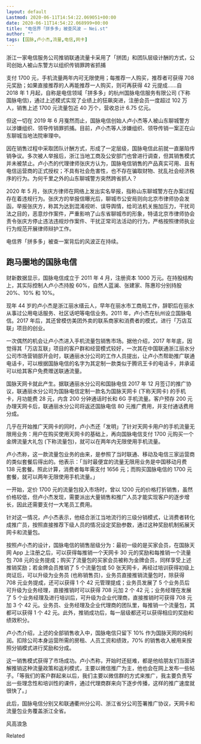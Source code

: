 ```yaml
---
layout: default
Lastmod: 2020-06-11T14:54:22.069051+00:00
date: 2020-06-11T14:54:22.068999+00:00
title: "电信界「拼多多」被查风波 – Nei.st"
author: ""
tags: [国脉,卢小杰,流量,电信,网卡]
---
```


浙江一家电信服务公司推销联通流量卡采用了「拼团」和团队层级计酬的方式，公司创始人被山东警方以组织传销罪跨省抓捕

支付 1700 元，手机流量两年内可无限使用；每推荐一人购买，推荐者可获得 708 元奖励；如果直接推荐的人再能推荐一人购买，则可再获得 42 元提成……自 2018 年 1 月起，自称是电信领域「拼多多」的杭州国脉电信服务有限公司 (下称国脉电信)，通过上述模式实现了业绩上的狂飙突进，注册会员一度超过 102 万人，销售上述 1700 元流量包近 40 万个，营收总计 6.75 亿元。

但这一切在 2019 年 6 月戛然而止，国脉电信创始人卢小杰等人被山东聊城警方以涉嫌组织、领导传销罪抓捕。目前，卢小杰等人涉嫌组织、领导传销一案正在山东聊城当地法院审理中。

因在销售过程中采取团队计酬方式，形成了一定层级，国脉电信此前就一直屡陷传销争议。多次被人举报后，浙江当地工商及公安部门也曾进行调查，但其销售模式并未被禁止。卢小杰的代理律师张庆方认为，国脉电信销售的产品真实可用、且有电信运营商的正式授权；不具有社会危害性，也不存在骗取财物、扰乱社会经济秩序的行为。为何千里之外的山东聊城警方突然跨省抓人？

2020 年 5 月，张庆方律师在网络上发出实名举报，指称山东聊城警方在办案过程存在着违规行为。张庆方的举报信曝光后，聊城市公安局则向北京市律师协会发函，举报张庆方，称其为达到混淆视听、误导舆情，给司法机关施加压力，干扰司法之目的，恶意炒作案件，严重影响了山东省聊城市的形象，特请北京市律师协会责令张庆方停止违法违规炒作案件、干扰正常司法活动的行为，严格按照律师执业行为规范开展律师辩护工作。

电信界「拼多多」被查一案背后的风波正在持续。

跑马圈地的国脉电信
---------

财新数据显示，国脉电信成立于 2011 年 4 月，注册资本 1000 万元。在持股结构上，其实际控制人卢小杰持股 60%，自然人蓝澜、张建家、陈惠珍分别持股 20%、10% 和 10%。

现年 44 岁的卢小杰是浙江丽水缙云人，早年在丽水市工商局工作，辞职后在丽水从事过公用电话服务、社区话吧等电信业务。2011 年，卢小杰在杭州设立国脉电信。2017 年后，其还曾模仿美团外卖的联系商家和消费者的模式，进行「万店互联」项目的创业。

一次偶然的机会让卢小杰进入手机流量包销售市场。据他介绍，2017 年年底，因觉得其「万店互联」项目的客户群和经营模式较好，一次其在中国联通浙江丽水分公司市场营销部开会时，联通丽水分公司的工作人员提出，让卢小杰帮助推广联通电话卡，可以根据国脉电信的名字为其定制一款类似于腾讯王卡的电话卡，并承诺可以给其客户免费赠送联通流量。

国脉天网卡就此产生。据联通丽水分公司和国脉电信 2017 年 12 月签订的推广协议，联通丽水分公司为国脉电信定制一款名为国脉天网卡 (下称天网卡) 的手机卡，月功能费 28 元，内含 200 分钟通话时长和 6G 手机流量。客户预存 200 元办理天网卡后，联通丽水分公司将返还国脉电信 80 元推广费用，并支付通话费用分成。

几乎在开始推广天网卡的同时，卢小杰还「发明」了针对天网卡用户的手机流量无限用业务：用户在购买使用天网卡的基础上，再向国脉电信支付 1700 元购买一个金牌流量大礼包 (下称流量包)，就可以在两年内无限使用手机流量。

卢小杰称，这一款流量包业务的由来，是参照了当时联通、移动及电信三家运营商的类似套餐后得出的。他表示：「当时最便宜的流量无限用业务是中国移动月费 138 元套餐。照此计算，消费者每年需支付 1656 元；而购买国脉电信的 1700 元套餐，就可以两年无限使用手机流量。」

一开始，定价 1700 元的流量包投入市场时，曾以 1200 元的价格打折销售，虽然价格较低，但卢小杰发现，需要派出大量销售和推广人员才能实现客户的逐步增长，因此还需要支付一大笔员工费用。

针对这一情况，卢小杰表示，他结合浙江当地流行的三级分销模式，让消费者转化成推广员，按照直接推荐下级人员的情况设定奖励参数，通过这种奖励机制拓展天网卡和流量包。

按照卢小杰的设计，国脉电信的销售层级分为：最初一级的是买家会员，在国脉天网 App 上注册之后，可以获得每推销一个天网卡 30 元的奖励和每推销一个流量包 708 元的业务提成；购买了流量包的买家会员被称为金牌会员，同样享受上述推销奖励；若金牌会员推销了 5 个流量包或 50 张天网卡，再经过培训获得初级上岗证后，可以升级为业务员 (也称销售员)，业务员直接推销流量包时，除获得 708 元业务提成，还可以获得 1 个 42 元管理提成；业务员发展了 5 个业务员后可升级为业务经理，直接推销时可以获得 708 元加 2 个 42 元；业务经理在发展了 5 个业务经理及进行培训后，可升级为企业代理商，直接推销时可获得 708 元加 3 个 42 元。业务员、业务经理及企业代理商的团队里，每推销一个流量包，其都可以获得 1 个 42 元。此外，推销成功后，每一层级都还可以获得相应的奖励和绩效积分。

卢小杰介绍，上述的全部销售收入中，国脉电信只留下 10% 作为国脉天网的纯利润。扣除公司本身运营所需的房租、人员工资和绩效，70% 的销售收入被用来按照分销模式进行奖励和分成。

这一销售模式获得了市场成功。卢小杰称，开始时还挺难，都是他给朋友们当面讲解推销这种流量政策和返利模式，主要以微信推广为主，他也会在网上发布一些帖子。「等我们的客户群起来以后，我们主要以微信群的方式来推广，我主要负责写出一些理念性和培训性的课件，通过代理商群来向下逐步传播，这样的推广速度就很快了。」

此后，国脉电信分别又和联通衢州分公司、浙江省分公司签署推广协议，天网卡和流量包业务覆盖浙江全省。

风高浪急[](https://nei.st/medium/j2c6srlbezlceyrdintsxq)

Related

